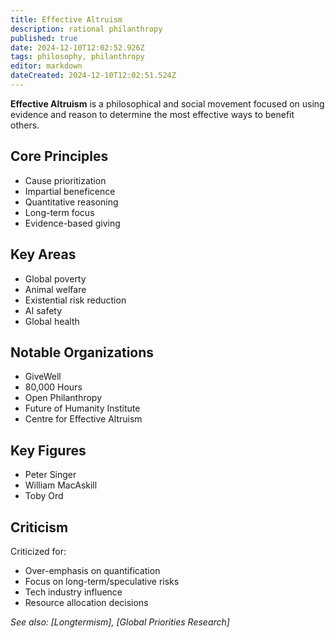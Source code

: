 ```yaml
---
title: Effective Altruism
description: rational philanthropy
published: true
date: 2024-12-10T12:02:52.926Z
tags: philosophy, philanthropy
editor: markdown
dateCreated: 2024-12-10T12:02:51.524Z
---
```



**Effective Altruism** is a philosophical and social movement focused on using evidence and reason to determine the most effective ways to benefit others.

## Core Principles
- Cause prioritization
- Impartial beneficence
- Quantitative reasoning
- Long-term focus
- Evidence-based giving

## Key Areas
- Global poverty
- Animal welfare
- Existential risk reduction
- AI safety
- Global health

## Notable Organizations
- GiveWell
- 80,000 Hours
- Open Philanthropy
- Future of Humanity Institute
- Centre for Effective Altruism

## Key Figures
- Peter Singer
- William MacAskill
- Toby Ord

## Criticism
Criticized for:
- Over-emphasis on quantification
- Focus on long-term/speculative risks
- Tech industry influence
- Resource allocation decisions

*See also: [Longtermism], [Global Priorities Research]*